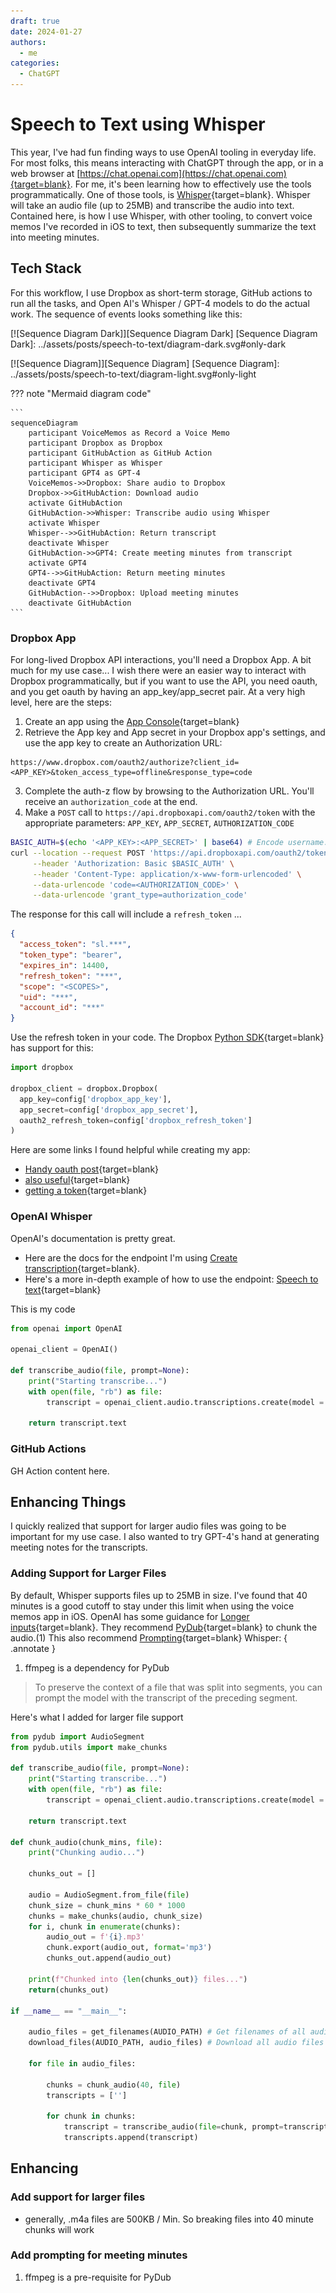 ```yaml
---
draft: true
date: 2024-01-27
authors:
  - me
categories:
  - ChatGPT
---
```


# Speech to Text using Whisper

This year, I've had fun finding ways to use OpenAI tooling in everyday life. For most folks, this means interacting with ChatGPT through the app, or in a web browser at [https://chat.openai.com](https://chat.openai.com){target=blank}. For me, it's been learning how to effectively use the tools programmatically. One of those tools, is  [Whisper](https://openai.com/research/whisper){target=blank}. <!-- more --> Whisper will take an audio file (up to 25MB) and transcribe the audio into text. Contained here, is how I use Whisper, with other tooling, to convert voice memos I've recorded in iOS to text, then subsequently summarize the text into meeting minutes.

## Tech Stack
For this workflow, I use Dropbox as short-term storage, GitHub actions to run all the tasks, and Open AI's Whisper / GPT-4 models to do the actual work. The sequence of events looks something like this:  

[![Sequence Diagram Dark]][Sequence Diagram Dark]
[Sequence Diagram Dark]: ../assets/posts/speech-to-text/diagram-dark.svg#only-dark

[![Sequence Diagram]][Sequence Diagram]
[Sequence Diagram]: ../assets/posts/speech-to-text/diagram-light.svg#only-light

??? note "Mermaid diagram code"

    ```
    sequenceDiagram
        participant VoiceMemos as Record a Voice Memo
        participant Dropbox as Dropbox
        participant GitHubAction as GitHub Action
        participant Whisper as Whisper
        participant GPT4 as GPT-4
        VoiceMemos->>Dropbox: Share audio to Dropbox
        Dropbox->>GitHubAction: Download audio
        activate GitHubAction
        GitHubAction->>Whisper: Transcribe audio using Whisper
        activate Whisper
        Whisper-->>GitHubAction: Return transcript
        deactivate Whisper
        GitHubAction->>GPT4: Create meeting minutes from transcript
        activate GPT4
        GPT4-->>GitHubAction: Return meeting minutes
        deactivate GPT4
        GitHubAction-->>Dropbox: Upload meeting minutes
        deactivate GitHubAction
    ```

### Dropbox App
For long-lived Dropbox API interactions, you'll need a Dropbox App. A bit much for my use case... I wish there were an easier way to interact with Dropbox programmatically, but if you want to use the API, you need oauth, and you get oauth by having an app_key/app_secret pair. At a very high level, here are the steps:

1. Create an app using the [App Console](https://www.dropbox.com/developers/apps){target=blank}
2. Retrieve the App key and App secret in your Dropbox app's settings, and use the app key to create an Authorization URL:  
```
https://www.dropbox.com/oauth2/authorize?client_id=<APP_KEY>&token_access_type=offline&response_type=code
```

3. Complete the auth-z flow by browsing to the Authorization URL. You'll receive an `authorization_code` at the end.
4. Make a `POST` call to `https://api.dropboxapi.com/oauth2/token` with the appropriate parameters: `APP_KEY`, `APP_SECRET`, `AUTHORIZATION_CODE`
```bash
BASIC_AUTH=$(echo '<APP_KEY>:<APP_SECRET>' | base64) # Encode username:password
curl --location --request POST 'https://api.dropboxapi.com/oauth2/token' \
     --header 'Authorization: Basic $BASIC_AUTH' \
     --header 'Content-Type: application/x-www-form-urlencoded' \
     --data-urlencode 'code=<AUTHORIZATION_CODE>' \
     --data-urlencode 'grant_type=authorization_code'
```
The response for this call will include a `refresh_token` ...
```json
{
  "access_token": "sl.***",
  "token_type": "bearer",
  "expires_in": 14400,
  "refresh_token": "***",
  "scope": "<SCOPES>",
  "uid": "***",
  "account_id": "***"
}
```
Use the refresh token in your code. The Dropbox [Python SDK](https://github.com/dropbox/dropbox-sdk-python){target=blank} has support for this:
```python
import dropbox

dropbox_client = dropbox.Dropbox(
  app_key=config['dropbox_app_key'],
  app_secret=config['dropbox_app_secret'],
  oauth2_refresh_token=config['dropbox_refresh_token']
)
```

Here are some links I found helpful while creating my app:

 - [Handy oauth post](https://stackoverflow.com/questions/70641660/how-do-you-get-and-use-a-refresh-token-for-the-dropbox-api-python-3-x){target=blank}
  - [also useful](https://www.dropboxforum.com/t5/Dropbox-API-Support-Feedback/Oauth2-refresh-token-question-what-happens-when-the-refresh/td-p/486241){target=blank}
 - [getting a token](https://dropbox.tech/developers/generate-an-access-token-for-your-own-account){target=blank}

### OpenAI Whisper
OpenAI's documentation is pretty great.

 - Here are the docs for the endpoint I'm using [Create transcription](https://platform.openai.com/docs/api-reference/audio/createTranscription){target=blank}.
  - Here's a more in-depth example of how to use the endpoint: [Speech to text](https://platform.openai.com/docs/guides/speech-to-text){target=blank}

This is my code

```python
from openai import OpenAI

openai_client = OpenAI()

def transcribe_audio(file, prompt=None):
    print("Starting transcribe...")
    with open(file, "rb") as file:
        transcript = openai_client.audio.transcriptions.create(model = "whisper-1", file=file, prompt=prompt)
    
    return transcript.text

```

### GitHub Actions
GH Action content here.

## Enhancing Things
I quickly realized that support for larger audio files was going to be important for my use case. I also wanted to try GPT-4's hand at generating meeting notes for the transcripts.

### Adding Support for Larger Files
By default, Whisper supports files up to 25MB in size. I've found that 40 minutes is a good cutoff to stay under this limit when using the voice memos app in iOS. OpenAI has some guidance for [Longer inputs](https://platform.openai.com/docs/guides/speech-to-text/longer-inputs){target=blank}. They recommend [PyDub](https://github.com/jiaaro/pydub){target=blank} to chunk the audio.(1) This also recommend [Prompting](https://platform.openai.com/docs/guides/speech-to-text/prompting){target=blank} Whisper:
{ .annotate }

1. ffmpeg is a dependency for PyDub

> To preserve the context of a file that was split into segments, you can prompt the model with the transcript of the preceding segment.


Here's what I added for larger file support

```python
from pydub import AudioSegment
from pydub.utils import make_chunks

def transcribe_audio(file, prompt=None):
    print("Starting transcribe...")
    with open(file, "rb") as file:
        transcript = openai_client.audio.transcriptions.create(model = "whisper-1", file=file, prompt=prompt)
    
    return transcript.text

def chunk_audio(chunk_mins, file):
    print("Chunking audio...")

    chunks_out = []

    audio = AudioSegment.from_file(file)
    chunk_size = chunk_mins * 60 * 1000
    chunks = make_chunks(audio, chunk_size)
    for i, chunk in enumerate(chunks):
        audio_out = f'{i}.mp3'
        chunk.export(audio_out, format='mp3')
        chunks_out.append(audio_out)
    
    print(f"Chunked into {len(chunks_out)} files...")
    return(chunks_out)

if __name__ == "__main__":

    audio_files = get_filenames(AUDIO_PATH) # Get filenames of all audio files in Dropbox
    download_files(AUDIO_PATH, audio_files) # Download all audio files from Dropbox

    for file in audio_files:

        chunks = chunk_audio(40, file)
        transcripts = ['']

        for chunk in chunks:
            transcript = transcribe_audio(file=chunk, prompt=transcripts[-1])
            transcripts.append(transcript)
```




## Enhancing
### Add support for larger files
 - generally, .m4a files are 500KB / Min. So breaking files into 40 minute chunks will work
### Add prompting for meeting minutes

1. ffmpeg is a pre-requisite for PyDub